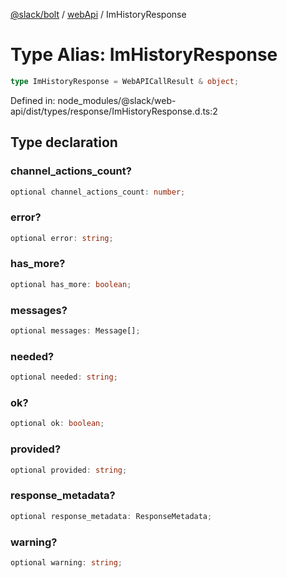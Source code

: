 [@slack/bolt](../../../../index.md) / [webApi](../index.md) / ImHistoryResponse

# Type Alias: ImHistoryResponse

```ts
type ImHistoryResponse = WebAPICallResult & object;
```

Defined in: node\_modules/@slack/web-api/dist/types/response/ImHistoryResponse.d.ts:2

## Type declaration

### channel\_actions\_count?

```ts
optional channel_actions_count: number;
```

### error?

```ts
optional error: string;
```

### has\_more?

```ts
optional has_more: boolean;
```

### messages?

```ts
optional messages: Message[];
```

### needed?

```ts
optional needed: string;
```

### ok?

```ts
optional ok: boolean;
```

### provided?

```ts
optional provided: string;
```

### response\_metadata?

```ts
optional response_metadata: ResponseMetadata;
```

### warning?

```ts
optional warning: string;
```

